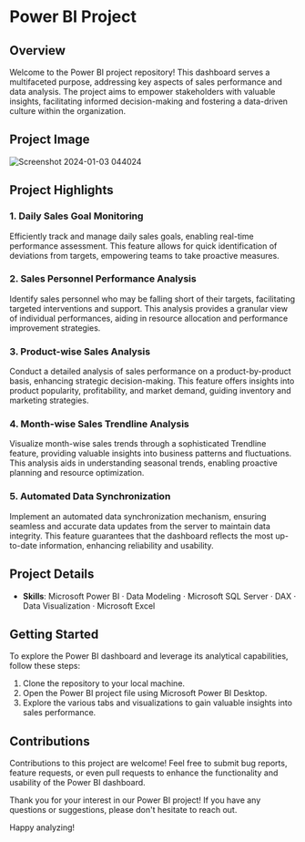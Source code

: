 # Power BI Project

## Overview

Welcome to the Power BI project repository! This dashboard serves a multifaceted purpose, addressing key aspects of sales performance and data analysis. The project aims to empower stakeholders with valuable insights, facilitating informed decision-making and fostering a data-driven culture within the organization.

## Project Image

![Screenshot 2024-01-03 044024](https://github.com/shuvokabir1992/PowerBI_Dashboard/assets/108602274/9467a13c-7035-4cda-b637-89fac563b64b)


## Project Highlights

### 1. Daily Sales Goal Monitoring

Efficiently track and manage daily sales goals, enabling real-time performance assessment. This feature allows for quick identification of deviations from targets, empowering teams to take proactive measures.

### 2. Sales Personnel Performance Analysis

Identify sales personnel who may be falling short of their targets, facilitating targeted interventions and support. This analysis provides a granular view of individual performances, aiding in resource allocation and performance improvement strategies.

### 3. Product-wise Sales Analysis

Conduct a detailed analysis of sales performance on a product-by-product basis, enhancing strategic decision-making. This feature offers insights into product popularity, profitability, and market demand, guiding inventory and marketing strategies.

### 4. Month-wise Sales Trendline Analysis

Visualize month-wise sales trends through a sophisticated Trendline feature, providing valuable insights into business patterns and fluctuations. This analysis aids in understanding seasonal trends, enabling proactive planning and resource optimization.

### 5. Automated Data Synchronization

Implement an automated data synchronization mechanism, ensuring seamless and accurate data updates from the server to maintain data integrity. This feature guarantees that the dashboard reflects the most up-to-date information, enhancing reliability and usability.

## Project Details

- **Skills**: Microsoft Power BI · Data Modeling · Microsoft SQL Server · DAX · Data Visualization · Microsoft Excel

## Getting Started

To explore the Power BI dashboard and leverage its analytical capabilities, follow these steps:

1. Clone the repository to your local machine.
2. Open the Power BI project file using Microsoft Power BI Desktop.
3. Explore the various tabs and visualizations to gain valuable insights into sales performance.


## Contributions

Contributions to this project are welcome! Feel free to submit bug reports, feature requests, or even pull requests to enhance the functionality and usability of the Power BI dashboard.

Thank you for your interest in our Power BI project! If you have any questions or suggestions, please don't hesitate to reach out.

Happy analyzing!
